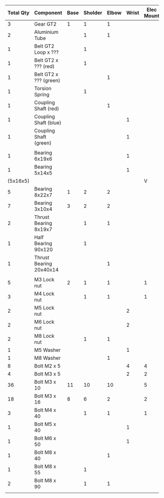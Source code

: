 


| Total Qty  | Component | Base | Sholder | Elbow | Wrist | Elec Mount |In place|
|------------|-----------|------|---------|-------|------ | -----------|--------|
| 3          | Gear GT2 | 1 | 1 | 1 |  |  |  |
| 2          | Aluminium Tube |  | 1 | 1 |  |  |  |
| 1          | Belt GT2 Loop x ??? |  | 1 |  |  |  |  |
| 1          | Belt GT2 x ??? (red) |  | 1 |  |  |  |  |
| 1          | Belt GT2 x ??? (green) |  |  | 1 |  |  |  |
| 1          | Torsion Spring |  | 1 |  |  |  |  |
| 1          | Coupling Shaft (red) |  |  | 1 |  |  |  |
| 1          | Coupling Shaft (blue) |  |  |  | 1 |  |  |
| 1          | Coupling Shaft (green) |  |  |  | 1 |  |  |
|  |  |  |  |  |  |  |  |
| 1          | Bearing 6x19x6 |  |  |  | 1 |  |  |
| 1          | Bearing 5x14x5 |  |  |  | 1 |  |  |
                      (5x16x5)|  |  |  |   |  | V |           
| 5          | Bearing 8x22x7 | 1 | 2 | 2 |  |  |  |
| 7          | Bearing 3x10x4 | 3 | 2 | 2 |  |  |  |
| 2          | Thrust Bearing 8x19x7 |  | 1 | 1 |  |  |  |
| 1          | Half Bearing 90x120 |  | 1 |  |  |  |  |
| 1          | Thrust Bearing 20x40x14 |  |  | 1 |  |  |  |
|  |  |  |  |  |  |  |  |
| 5          | M3 Lock nut | 2 | 1 | 1 |  | 1 |  |
| 3          | M4 Lock nut |  | 1 | 1 |  | 1 |  |
| 2          | M5 Lock nut |  |  |  | 2 |  |  |
| 2          | M6 Lock nut |  |  |  | 2 |  |  |
| 2          | M8 Lock nut |  | 1 | 1 |  |  |  |
| 1          | M5 Washer |  |  |  | 1 |  |  |
| 1          | M8 Washer |  |  | 1 |  |  |  |
| 8          | Bolt M2 x 5 |  |  |  | 4 | 4 |  |
| 4          | Bolt M3 x 5 |  |  |  | 2 | 2 |  |
| 36         | Bolt M3 x 10 | 11 | 10 | 10 |  | 5 |  |
| 18         | Bolt M3 x 16 | 8 | 6 | 2 |  | 2 |  |
| 3          | Bolt M4 x 40 |  | 1 | 1 |  | 1 |  |
| 1          | Bolt M5 x 40 |  |  |  | 1 |  |  |
| 1          | Bolt M6 x 50 |  |  |  | 1 |  |  |
| 1          | Bolt M8 x 40 |  |  | 1 |  |  |  |
| 1          | Bolt M8 x 55 |  | 1 |  |  |  |  |
| 2          | Bolt M8 x 90 |  | 1 | 1 |  |  |  |
|  |  |  |  |  |  |  |  |
